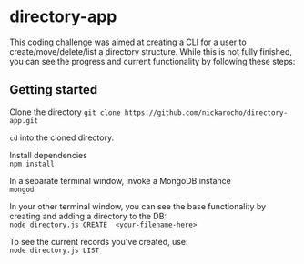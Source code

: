 # directory-app

This coding challenge was aimed at creating a CLI for a user to create/move/delete/list a directory structure. While this is not fully finished, you can see the progress and current functionality by following these steps:

## Getting started
Clone the directory
`git clone https://github.com/nickarocho/directory-app.git`

`cd` into the cloned directory.

Install dependencies <br>
`npm install`

In a separate terminal window, invoke a MongoDB instance <br>
`mongod`

In your other terminal window, you can see the base functionality by creating and adding a directory to the DB: <br>
`node directory.js CREATE  <your-filename-here>`

To see the current records you've created, use: <br>
`node directory.js LIST`
